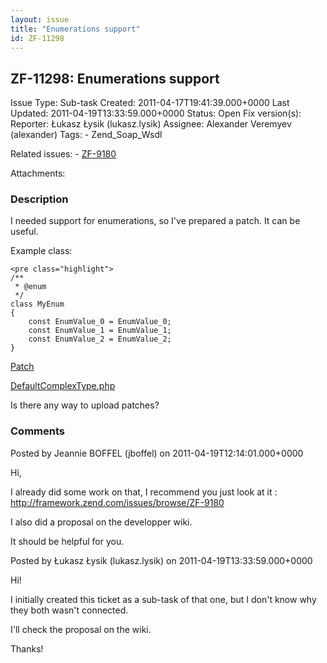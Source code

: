```yaml
---
layout: issue
title: "Enumerations support"
id: ZF-11298
---
```


ZF-11298: Enumerations support
------------------------------

 Issue Type: Sub-task Created: 2011-04-17T19:41:39.000+0000 Last Updated: 2011-04-19T13:33:59.000+0000 Status: Open Fix version(s): 
 Reporter:  Łukasz Łysik (lukasz.lysik)  Assignee:  Alexander Veremyev (alexander)  Tags: - Zend\_Soap\_Wsdl
 
 Related issues: - [ZF-9180](/issues/browse/ZF-9180)
 
 Attachments: 
### Description

I needed support for enumerations, so I've prepared a patch. It can be useful.

Example class:

 
    <pre class="highlight">
    /**
     * @enum
     */
    class MyEnum
    {
        const EnumValue_0 = EnumValue_0;
        const EnumValue_1 = EnumValue_1;
        const EnumValue_2 = EnumValue_2;
    }


[Patch](http://lysik.pl/zf/patches/DefaultComplexType_Enumeration.patch)

[DefaultComplexType.php](http://lysik.pl/zf/patches/DefaultComplexType.php.txt)

Is there any way to upload patches?

 

 

### Comments

Posted by Jeannie BOFFEL (jboffel) on 2011-04-19T12:14:01.000+0000

Hi,

I already did some work on that, I recommend you just look at it : <http://framework.zend.com/issues/browse/ZF-9180>

I also did a proposal on the developper wiki.

It should be helpful for you.

 

 

Posted by Łukasz Łysik (lukasz.lysik) on 2011-04-19T13:33:59.000+0000

Hi!

I initially created this ticket as a sub-task of that one, but I don't know why they both wasn't connected.

I'll check the proposal on the wiki.

Thanks!

 

 